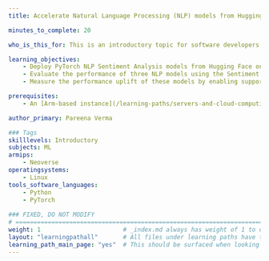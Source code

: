 ```yaml
---
title: Accelerate Natural Language Processing (NLP) models from Hugging Face on Arm servers

minutes_to_complete: 20

who_is_this_for: This is an introductory topic for software developers who want to learn how to run and accelerate the performance of Natural Language Processing (NLP) models on Arm-based servers. 

learning_objectives:
    - Deploy PyTorch NLP Sentiment Analysis models from Hugging Face on Arm servers. 
    - Evaluate the performance of three NLP models using the Sentiment Analysis pipeline.
    - Measure the performance uplift of these models by enabling support for BFloat16 fast math kernels on Arm Neoverse-based AWS Graviton3 Processors.

prerequisites:
    - An [Arm-based instance](/learning-paths/servers-and-cloud-computing/csp/) from a cloud service provider or an on-premise Arm server.

author_primary: Pareena Verma

### Tags
skilllevels: Introductory
subjects: ML
armips:
    - Neoverse 
operatingsystems:
    - Linux 
tools_software_languages:
    - Python
    - PyTorch
    
### FIXED, DO NOT MODIFY
# ================================================================================
weight: 1                       # _index.md always has weight of 1 to order correctly
layout: "learningpathall"       # All files under learning paths have this same wrapper
learning_path_main_page: "yes"  # This should be surfaced when looking for related content. Only set for _index.md of learning path content.
---
```


